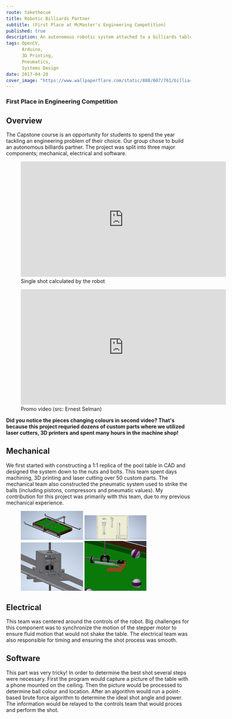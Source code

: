 ```yaml
---
route: takethecue
title: Robotic Billiards Partner
subtitle: (First Place at McMaster's Engineering Competition)
published: true
description: An autonomous robotic system attached to a billiards table that sinks shots
tags: OpenCV,
      Arduino,
      3D Printing,
      Pneumatics,
      Systems Design
date: 2017-04-20
cover_image: "https://www.wallpaperflare.com/static/888/607/761/billiard-balls-pool-table-two-beige-wallpaper.jpg"
---
```


###  First Place in Engineering Competition

## Overview

The Capstone course is an opportunity for students to spend the year tackling an engineering problem of their choice. Our group chose to build an autonomous billiards partner. The project was split into three major components; mechanical, electrical and software.

<figure>
    <iframe width="560" height="315" src="https://www.youtube.com/embed/DvnvjfgXFjw" frameborder="0" allow="accelerometer; autoplay; encrypted-media; gyroscope; picture-in-picture" allowfullscreen></iframe>
    <figcaption class="caption">Single shot calculated by the robot</figcaption>
</figure>

<figure>
    <iframe width="560" height="315" src="https://www.youtube.com/embed/lD4AIjvDnsE" frameborder="0" allow="accelerometer; autoplay; encrypted-media; gyroscope; picture-in-picture" allowfullscreen></iframe>
    <figcaption class="caption">Promo video (src: Ernest Selman)</figcaption>
</figure>

**Did you notice the pieces changing colours in second video? That's because this project requried dozens of custom parts where we utilized laser cutters, 3D printers and spent many hours in the machine shop!**

## Mechanical 

We first started with constructing a 1:1 replica of the pool table in CAD and designed the system down to the nuts and bolts. This team spent days machining, 3D printing and laser cutting over 50 custom parts. The mechanical team also constructed the pneumatic system used to strike the balls (including pistons, compressors and pneumatic values). My contribution for this project was primarily with this team, due to my previous mechanical experience.

<figure>
    <img src="https://raw.githubusercontent.com/theguymeyer/guymeyer_CV/master/res/capstone/CAD/finalProduct.PNG" alt="cad render overview" width="40%"/>
    <img src="https://raw.githubusercontent.com/theguymeyer/guymeyer_CV/master/res/capstone/CAD/Arm-SquareBar-Rev3.png" alt="cad" width="40%"/>
    <img src="https://raw.githubusercontent.com/theguymeyer/guymeyer_CV/master/res/capstone/CAD/rotationalJoint.PNG" alt="cad render housing" width="40%"/>
    <img src="https://raw.githubusercontent.com/theguymeyer/guymeyer_CV/master/res/capstone/CAD/endEffector.png" alt="cad image on end effector" width="40%"/>
</figure>


## Electrical

This team was centered around the controls of the robot. Big challenges for this component was to synchronize the motion of the stepper motor to ensure fluid motion that would not shake the table. The electrical team was also responsible for timing and ensuring the shot process was smooth.

## Software

This part was very tricky! In order to determine the best shot several steps were necessary. First the program would capture a picture of the table with a phone mounted on the ceiling. Then the picture would be processed to determine ball colour and location. After an algorithm would run a point-based brute force algorithm to determine the ideal shot angle and power. The information would be relayed to the controls team that would proces and perform the shot.

